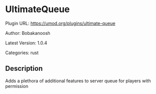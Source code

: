 # UltimateQueue

Plugin URL: https://umod.org/plugins/ultimate-queue

Author: Bobakanoosh

Latest Version: 1.0.4

Categories: rust

## Description

Adds a plethora of additional features to server queue for players with permission
